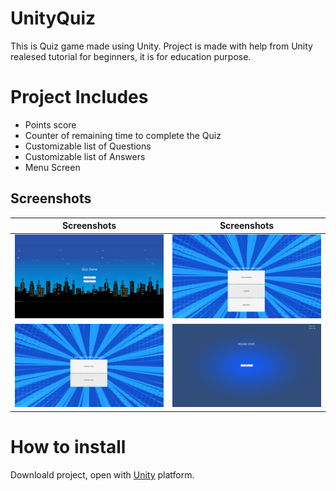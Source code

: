 # UnityQuiz
This is Quiz game made using Unity. Project is made with help from Unity realesed tutorial for beginners, it is for education purpose.

# Project Includes
- Points score
- Counter of remaining time to complete the Quiz
- Customizable list of Questions
- Customizable list of Answers
- Menu Screen

## Screenshots

| Screenshots  | Screenshots |
| ------------- | ------------- |
| <img src="/screenshots/main-menu.PNG"> | <img src="/screenshots/question01.PNG"> |
| <img src="/screenshots/question02.PNG"> | <img src="/screenshots/game-over.PNG"> |

# How to install
Downloald project, open with [Unity](https://unity3d.com/) platform.
